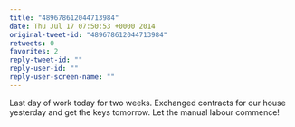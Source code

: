 ```yaml
---
title: "489678612044713984"
date: Thu Jul 17 07:50:53 +0000 2014
original-tweet-id: "489678612044713984"
retweets: 0
favorites: 2
reply-tweet-id: ""
reply-user-id: ""
reply-user-screen-name: ""
---
```

Last day of work today for two weeks. Exchanged contracts for our house yesterday and get the keys tomorrow. Let the manual labour commence!
